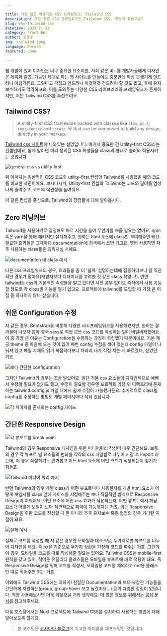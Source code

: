 ```yaml
---

title: 가장 쉽고 아름다운 CSS 프레임워크, Tailwind CSS
description: 가장 핫한 CSS 프레임워크인 Tailwind CSS, 무엇이 좋을까요?
slug: why-tailwind-css
datetime: 2021-11-12
category: Front-End
author: 조용주
img: tailwind.jpeg
language: Korean
featured: none

---
```


웹 개발에 있어 디자인은 너무 중요한 요소지만, 저희 같은 비- 웹 개발자들에게 디자인은 계륵과 같죠. 기능만 제대로 하는 웹 사이트를 만들어도 충분한데 막상 못생기게 만드려니 아쉽거든요. 그렇다고 각잡고 만드려니 이것저것 건드려야 할 것도 많고, 후에 유지보수하기도 막막하고요. 이를 도와주는 다양한 CSS 라이브러리와 프레임워크가 존재하지만, 저는 Tailwind CSS를 추천드려요.

## Tailwind CSS?

> A utility-first CSS framework packed with classes like `flex`, `pt-4`, `text-center` and `rotate-90` that can be composed to build any design, directly in your markup.

[Tailwind css 사이트](https://tailwindcss.com/)에 나와있는 설명입니다. 여기서 중요한 건 Utility-first CSS라는 컨셉인데요, 쉽게 말하면 미리 정의된 CSS 특성들을 class의 형태로 불러와 적용시키는 것입니다.

![general css vs utility first](/why-tailwind-css/01.png)

위 이미지는 일반적인 CSS 코드와 utility-first 컨셉의 Tailwind를 사용했을 때의 코드를 비교한 사진이에요. 보시다시피, Utility-first 컨셉의 Tailwind는 코드의 길이를 엄청나게 줄여주고, 코드의 직관성을 높여줘요.

이 같은 컨셉을 중심으로, Tailwind의 장점들에 대해 알아봅시다.

## Zero 러닝커브

Tailwind를 사용하기로 결정해도 따로 시간을 들여 무언가를 배울 필요는 없어요. npm 혹은 yarn을 통해 패키지만 설치해주고, 원하는 html 요소에 class만 부여해주면 돼요. 필요한 효과들은 그때마다 documentation에 검색해서 쓰면 되고요. 몇번 사용하면 자주 사용하는 class들은 외워지실 거에요. 

![documentation 내 class 예시](/why-tailwind-css/02.png)

다른 css 프레임워크의 경우, 효과들을 좀 더 '쉽게' 설명하는데에 집중하다보니 덜 직관적인 경우가 많아요(개발자보다 디자이너를 고려한 것 같은 class 작명...!). 반면 tailwind는 css의 기본적인 속성들을 알고 있다면 사전 공부 없이도 즉석에서 사용 가능할 정도로 각 class별 기능을 알기 쉽고요. 프로젝트에 tailwind를 도입할 때 가장 큰 이점 중 하나이지 않나 싶습니다.

## 쉬운 Configuration 수정

저 같은 경우, Bootstrap을 비롯해 다양한 css 프레임워크를 사용해봤지만, 원하는 결과물이 나오지 않아 결국 scss로 직접 모든 css 코드를 작성하는 일이 비일비재했어요. 이 중 가장 큰 이유는 Configuration을 수정하는 과정이 복잡했기 때문이에요. 기본 제공 theme 중 마음에 드는 것이 없어 매번 config 수정을 해야 했는데 config 파일이 나눠져 있고 파일 자체도 읽기 복잡하다보니 차라리 내가 직접 치는 게 빠르겠다, 싶었던 거죠.

![보다 간단한 configuration](/why-tailwind-css/03.png)

그치만 Tailwind의 경우는 조금 달랐어요. 일단 기본 css 요소들이 디자인적으로 예뻐서 수정할 필요가 없기도 했고, 수정이 필요할 경우엔 프로젝트 가장 위 디렉토리에 존재하는 tailwind.config.js 파일 내에서 쉽게 수정이 가능했거든요. 추가적으로 class별 config를 수정하는 방법도 개별 페이지마다 적혀 있답니다.

![각 페이지별 존재하는 config 가이드](/why-tailwind-css/04.png)

## 간단한 Responsive Design

![각 뷰포트별 break point](/why-tailwind-css/05.png)

Tailwind의 경우 Responsive 디자인을 위한 미디어쿼리 작성이 매우 간단해요. 보통의 경우 각 뷰포트 별 요소들의 변화를 각각의 css 파일별로 나누어 저장 후 import 하는데, 이 경우 작성하기도 번거롭고 어느 html 요소에 어떤 코드가 적용되는지 찾기가 힘들죠.

![Tailwind 미디어 쿼리 예시](/why-tailwind-css/06.png)

반면 Tailwind의 경우 개별 class가 어떤 뷰포트마다 사용될지를 개별 html 요소가 어떻게 보일지를 class 앞에 사이즈를 지정해주는 보다 직접적인 방식으로 Responsive Design이 이뤄져요. 어떤 요소에 어떤 css 효과가 적용되는지, 어떤 뷰포트에서 해당 요소가 어떻게 보일지 보다 직관적으로 파악이 가능해지는 거죠. 이는 Responsive Design을 위한 코드를 작성할 때 뿐 아니라 추후 유지보수 혹은 협업의 경우 커다란 이점이 돼요.

![실제 예시](/why-tailwind-css/07.png)

실제로 코드를 작성할 때 저 같은 경우엔 모바일과 데스크탑, 두가지로만 뷰포트를 나누어 디자인을 해요. 즉 px을 기준으로 두가지 상황을 가정해 코드를 짜주는 거죠. 그런데 이 경우, 모바일용 코드를 따로 작성해줄 필요는 없어요. Tailwind CSS는 mobile-first 원칙을 갖고 있어, 적어준 유틸리티 클래스들은 모바일용 뷰포트에 바로 적용이 돼요. 즉 Responsive Design을 위해 코드를 작성시, 모바일용 코드를 제외하고 md용 클래스만 따로 적어주면 되는 거죠.



이외에도 Tailwind CSS에는 과하게! 친절한 Documentation과 보다 복잡한 기능들을 간단하게 지원하는(group, group-hover 보고 놀랐어요...) 등의 다양한 장점이 있답니다. 직접 사용해보시면 더욱 와닿으실 거라 생각해요. 더 많은 정보를 위해서는 [공식 문서](https://tailwindcss.com/docs/installation)를 참고해주세요.

다음 포스팅에서는 Nuxt 프로젝트에 Tailwind CSS를 설치하여 사용하는 방법에 대해 알아보도록 할게요.

> 본 포스팅은 [코사다마 블로그](https://www.blog.cosadama.com/)에 기고한 아티클을 재포스팅한 것입니다.
